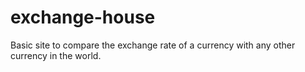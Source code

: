 # exchange-house
Basic site to compare the exchange rate of a currency with any other currency in the world.
